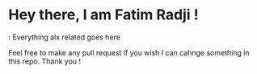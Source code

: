 # Hey there, I am Fatim Radji !

: Everything alx related goes here

Feel free to make any pull request if you wish I can cahnge something in this repo.
Thank you ! 

